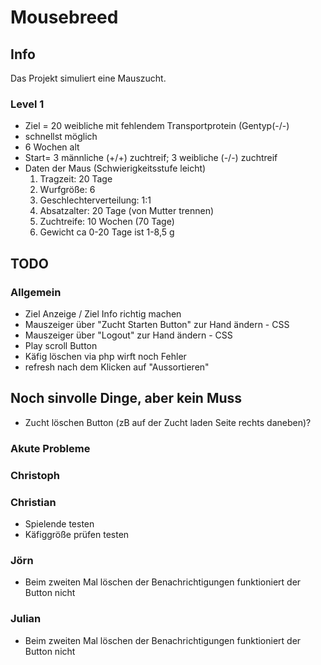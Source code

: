 # Mousebreed

## Info

Das Projekt simuliert eine Mauszucht.

### Level 1
- Ziel = 20 weibliche mit fehlendem Transportprotein (Gentyp(-/-) 
- schnellst möglich 
- 6 Wochen  alt
- Start= 3 männliche (+/+) zuchtreif; 3 weibliche (-/-) zuchtreif
- Daten der Maus (Schwierigkeitsstufe leicht)
    1. Tragzeit: 20 Tage
    2. Wurfgröße: 6
    3. Geschlechterverteilung: 1:1
    4. Absatzalter: 20 Tage (von Mutter trennen)
    5. Zuchtreife: 10 Wochen (70 Tage)
    6. Gewicht ca 0-20 Tage ist 1-8,5 g

## TODO

### Allgemein

- Ziel Anzeige / Ziel Info richtig machen
- Mauszeiger über "Zucht Starten Button" zur Hand ändern - CSS
- Mauszeiger über "Logout" zur Hand ändern - CSS 
- Play scroll Button
- Käfig löschen via php wirft noch Fehler
- refresh nach dem Klicken auf "Aussortieren"


## Noch sinvolle Dinge, aber kein Muss
- Zucht löschen Button (zB auf der Zucht laden Seite rechts daneben)?


### Akute Probleme

### Christoph

### Christian
- Spielende testen 
- Käfiggröße prüfen testen
### Jörn
- Beim zweiten Mal löschen der Benachrichtigungen funktioniert der Button nicht

### Julian
- Beim zweiten Mal löschen der Benachrichtigungen funktioniert der Button nicht